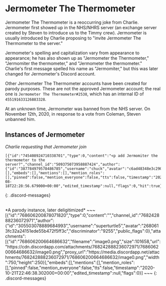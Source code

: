 <meta name="keywords" content="charlie jokes, charlie, joke">
<meta name="description" content="Jermometer The Thermometer is a reoccurring joke from Charlie.">

# Jermometer The Thermometer

Jermometer The Thermometer is a reoccurring joke from Charlie. Jermometer first showed up in the NHS/NHRS server (an exchange server created by Steven to introduce us to the Timmy crew). Jermometer is usually introduced by Charlie proposing to "invite Jermometer The Thermometer to the server." 

Jermometer's spelling and capitalization vary from appearance to appearance; he has also shown up as "Jermometer the Thermometer," "Jermomiter the thermometer," and "Jermometer the thermometer." Charlie's first message spelled his name as "Jermomiter," but this was later changed for Jermometer's Discord account.

Other Jermometer The Thermometer accounts have been created for parody purposes. These are not the approved Jermometer account; the real one is `Jermometer The Thermometer#2538`, which has an internal ID of `455191633126883328`.

At an unknown time, Jermometer was banned from the NHS server. On November 12th, 2020, in response to a vote from Coleman, Steven unbanned him.

## Instances of Jermometer

*Charlie requesting that Jermometer join*
~~~
[{"id":"745408924710338701","type":0,"content":"<p add Jermomiter the thermometer to the server?","channel_id":"509375073958887424","author":{"id":"387784979578486785","username":"chuck","avatar":"c6ad48348e3c2909495c2ccef00ead8c","discriminator":"3227","public_flags":64},"attachments":[],"embeds":[],"mentions":[],"mention_roles":[],"pinned":false,"mention_everyone":false,"tts":false,"timestamp":"2020-08-18T22:28:56.679000+00:00","edited_timestamp":null,"flags":0,"hit":true}]
~~~
{: .discord-messages}

<br>
*A parody instance, later deligitimized*
~~~
[{"id":"768606200878071820","type":0,"content":"","channel_id":"768242888236072971","author":{"id":"305503078889684993","username":"superturtle5","avatar":"2680613fc32a24151ede55b472f5ff3c","discriminator":"9255","public_flags":0},"attachments":[{"id":"768606200664686632","filename":"image0.png","size":101658,"url":"https://cdn.discordapp.com/attachments/768242888236072971/768606200664686632/image0.png","proxy_url":"https://media.discordapp.net/attachments/768242888236072971/768606200664686632/image0.png","width":750,"height":250}],"embeds":[],"mentions":[],"mention_roles":[],"pinned":false,"mention_everyone":false,"tts":false,"timestamp":"2020-10-21T22:46:38.302000+00:00","edited_timestamp":null,"flags":0}]
~~~
{: .discord-messages}
